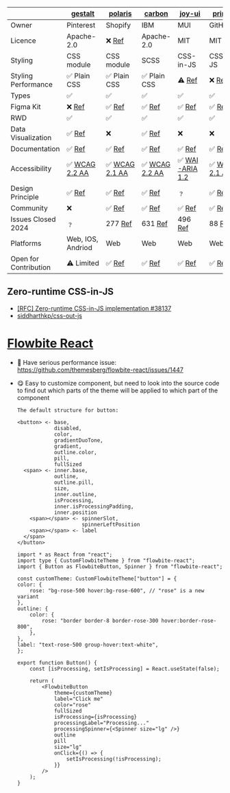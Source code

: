 |  | [gestalt][gestalt] | [polaris][polaris] | [carbon][carbon] | [joy-ui][joy-ui] | [primer][primer] | [atlassian][atlassian] | [fluent-ui][fluent-ui] | [chakra-ui][chakra-ui] | [grommet][grommet] | [flowbite][flowbite] | [shadcn-ui][shadcn-ui] |
| --- | --- | --- | --- | --- | --- | --- | --- | --- | --- | --- | --- |
| Owner | Pinterest | Shopify | IBM | MUI | GitHub | Atlassian | Microsoft | Community | Community | Themesberg | Community |
| Licence | Apache-2.0 | ❌ [Ref][polaris lic] | Apache-2.0 | MIT | MIT | Apache-2.0 | MIT | MIT | Apache-2.0 | MIT | MIT |
| Styling | CSS module | CSS module | SCSS | CSS-in-JS | CSS-in-JS | CSS-in-JS | CSS module | CSS-in-JS | CSS-in-JS | Tailwind CSS | Tailwind CSS |
| Styling Performance | ✅ Plain CSS | ✅ Plain CSS | ✅ Plain CSS | ⚠️ [Ref][joy-ui perf] | ❌ [Ref][primer perf] | ❌ | ✅ Plain CSS | ❌ [Ref][chakra-ui perf] | ❌ | ✅ Plain CSS | ✅ Plain CSS |
| Types | ✅ | ✅ | ✅ | ✅ | ✅ | ✅ | ✅ | ✅ | ✅ | ✅ | ✅ |
| Figma Kit | ❌ [Ref][gestalt fk] | ✅ [Ref][polaris fk] | ✅ [Ref][carbon fk] | ✅ [Ref][joy-ui fk] | ✅ [Ref][primer fk] | ✅ [Ref][atlassian fk] | ✅ [Ref][fluent-ui fk] | ✅ [Ref][chakra-ui fk] | ❌ | ✅ [Ref][flowbite fk] | ✅ [Ref][shadcn-ui fk] |
| RWD | ✅ | ✅ | ✅ | ✅ | ✅ | ✅ | ✅ | ✅ | ✅ | ✅ | ✅ |
| Data Visualization | ✅ [Ref][gestalt ds] | ❌ | ✅ [Ref][carbon ds] | ❌ | ❌ | ❌ | ❌ | ❌ | ✅ [Ref][grommet ds] | ✅ [Ref][flowbite ds] | ✅ [Ref][shadcn-ui ds] |
| Documentation | ✅ [Ref][gestalt doc] | ✅ [Ref][polaris doc] | ✅ [Ref][carbon doc] | ✅ [Ref][joy-ui doc] | ✅ [Ref][primer doc] | ✅ [Ref][atlassian doc] | ✅ [Ref][fluent-ui doc] | ✅ [Ref][chakra-ui doc] | ✅ [Ref][grommet doc] | ✅ [Ref][flowbite doc] | ✅ [Ref][shadcn-ui doc] |
| Accessibility | ✅ [WCAG 2.2 AA][gestalt a11y]  | ✅ [WCAG 2.1 AA][polaris a11y] | ✅ [WCAG 2.2 AA][carbon a11y] | ✅ [WAI-ARIA 1.2][joy-ui a11y] | ✅ [WCAG 2.1 AA][primer a11y] | ✅ [WCAG 2.2 AA][atlassian a11y] | ✅ [WCAG 2.1 AA][fluent-ui a11y] | ﹖ | ﹖ | ﹖ | ﹖ |
| Design Principle | ✅ [Ref][gestalt dp] | ✅ [Ref][polaris dp] | ✅ [Ref][carbon dp] | ﹖ | ✅ [Ref][primer dp] | ✅ [Ref][atlassian dp] | ✅ [Ref][fluent-ui dp] | ✅ [Ref][chakra-ui dp] | ﹖ | ❌ | ❌ |
| Community | ❌ | ✅ [Ref][polaris com]  | ✅ [Ref][carbon com] | ✅ [Ref][joy-ui com] | ✅ [Ref][primer com] | ❌ | ✅ [Ref][fluent-ui com] | ✅ [Ref][chakra-ui com] | ✅ [Ref][grommet com] | ✅ [Ref][fluent-ui com] | ✅ [Ref][shadcn-ui com] |
| Issues Closed 2024 | ﹖ | 277 [Ref][polaris issue] | 631 [Ref][carbon issue] | 496 [Ref][joy-ui issue] | 88 [Ref][primer issue] | ﹖ | 696 [Ref][fluent-ui issue] | 99 [Ref][chakra-ui issue] | 57 [Ref][grommet issue] | 122 [Ref][flowbite issue] | 1199 [Ref][shadcn-ui issue] |
| Platforms | Web, IOS, Andriod | Web | Web | Web | Web | Web | Web | Web | Web | Web | Web |
| Open for Contribution | ⚠️ Limited | ✅ [Ref][polaris con] | ✅ [Ref][carbon con] | ✅ [Ref][joy-ui con] | ✅ [Ref][primer con] | ❌ [Ref][atlassian con] | ✅ [Ref][fluent-ui con] | ✅ [Ref][chakra-ui con] | ✅ [Ref][grommet con] | ✅ [Ref][flowbite con] | ✅ [Ref][shadcn-ui con] |


## Zero-runtime CSS-in-JS 

- [\[RFC\] Zero-runtime CSS-in-JS implementation #38137](https://github.com/mui/material-ui/issues/38137)
- [siddharthkp/css-out-js](https://github.com/siddharthkp/css-out-js)

# [Flowbite React](https://flowbite-react.com/)

- 🚨 Have serious performance issue: https://github.com/themesberg/flowbite-react/issues/1447
- 😋 Easy to customize component, but need to look into the source code to find out which parts of the theme will be applied to which part of the component

    ```
    The default structure for button:

    <button> <- base, 
                disabled, 
                color, 
                gradientDuoTone, 
                gradient, 
                outline.color, 
                pill, 
                fullSized
      <span> <- inner.base, 
                outline, 
                outline.pill, 
                size, 
                inner.outline, 
                isProcessing, 
                inner.isProcessingPadding, 
                inner.position
        <span></span> <- spinnerSlot, 
                         spinnerLeftPosition
        <span></span> <- label
      </span>
    </button>
    ```

    ```tsx
    import * as React from "react";
    import type { CustomFlowbiteTheme } from "flowbite-react";
    import { Button as FlowbiteButton, Spinner } from "flowbite-react";

    const customTheme: CustomFlowbiteTheme["button"] = {
    color: {
        rose: "bg-rose-500 hover:bg-rose-600", // "rose" is a new variant
    },
    outline: {
        color: {
            rose: "border border-8 border-rose-300 hover:border-rose-800",
        },
    },
    label: "text-rose-500 group-hover:text-white",
    };

    export function Button() {
        const [isProcessing, setIsProcessing] = React.useState(false);

        return (
            <FlowbiteButton
                theme={customTheme}
                label="Click me"
                color="rose"
                fullSized
                isProcessing={isProcessing}
                processingLabel="Processing..."
                processingSpinner={<Spinner size="lg" />}
                outline
                pill
                size="lg"
                onClick={() => {
                    setIsProcessing(!isProcessing);
                }}
            />
        );
    }
    ```







<!-- gestalt -->
[gestalt]: https://github.com/pinterest/gestalt
[gestalt fk]: https://gestalt.pinterest.systems/get_started/designers#Private-Figma-plugins
[gestalt ds]: https://gestalt.pinterest.systems/foundations/data_visualization/overview
[gestalt doc]: https://gestalt.pinterest.systems/web/overview
[gestalt a11y]: https://gestalt.pinterest.systems/foundations/accessibility
[gestalt dp]: https://gestalt.pinterest.systems/foundations/overview

<!-- polaris -->
[polaris]: https://github.com/Shopify/polaris
[polaris lic]: https://github.com/Shopify/polaris/blob/main/LICENSE.md
[polaris fk]: https://www.figma.com/community/file/1293611962331823010/polaris-components
[polaris doc]: https://polaris.shopify.com/components
[polaris a11y]: https://polaris.shopify.com/foundations/accessibility#meeting-the-web-content-accessibility-guidelines-wcag
[polaris dp]: https://polaris.shopify.com/design
[polaris com]: https://github.com/Shopify/polaris/discussions
[polaris issue]: https://github.com/Shopify/polaris/issues?q=is%3Aissue+closed%3A%3E2024-01-01+
[polaris con]: https://polaris.shopify.com/contributing

<!-- carbon -->
[carbon]: https://github.com/carbon-design-system/carbon
[carbon fk]: https://carbondesignsystem.com/designing/kits/figma/#external-users
[carbon ds]: https://carbondesignsystem.com/data-visualization/getting-started/
[carbon doc]: https://carbondesignsystem.com/components/overview/components/
[carbon a11y]: https://carbondesignsystem.com/guidelines/accessibility/overview/
[carbon dp]: https://carbondesignsystem.com/designing/get-started/
[carbon com]: https://github.com/carbon-design-system/carbon/discussions
[carbon issue]: https://github.com/carbon-design-system/carbon/issues?q=is%3Aissue+closed%3A%3E2024-01-01+
[carbon con]: https://carbondesignsystem.com/contributing/get-started/

<!-- joy-ui -->
[joy-ui]: https://mui.com/joy-ui/getting-started/
[joy-ui perf]: https://github.com/mui/material-ui/issues/38137
[joy-ui fk]: https://www.figma.com/community/file/1293288155415213351
[joy-ui doc]: https://mui.com/joy-ui/getting-started/
[joy-ui a11y]: https://mui.com/base-ui/getting-started/accessibility/
[joy-ui com]: https://github.com/mui/material-ui/discussions
[joy-ui issue]: https://github.com/mui/material-ui/issues?q=is%3Aissue+closed%3A%3E2024-01-01+
[joy-ui con]: https://github.com/mui/material-ui/blob/987bb036905fdd4474ae5aaee7b2b5a3dc6b9315/CONTRIBUTING.md

<!-- primer -->
[primer]: https://github.com/primer/react
[primer perf]: https://www.youtube.com/watch?v=OrIuKl_x0vE
[primer fk]: https://www.figma.com/@primer
[primer doc]: https://primer.style/guides/react
[primer a11y]: https://primer.style/guides/accessibility/accessibility-at-github
[primer dp]: https://primer.style/guides/introduction
[primer com]: https://github.com/primer/react/discussions
[primer issue]: https://github.com/primer/react/issues?q=is%3Aissue+closed%3A%3E2024-01-01+
[primer con]: https://primer.style/guides/contribute/how-to-contribute

<!-- atlassian -->
[atlassian]: https://bitbucket.org/atlassian/atlassian-frontend-mirror/src/master/
[atlassian fk]: https://atlassian.design/resources/figma-library
[atlassian doc]: https://atlassian.design/components/
[atlassian a11y]: https://atlassian.design/foundations/accessibility
[atlassian dp]: https://atlassian.design/foundations/
[atlassian con]: https://atlassian.design/resources/contribution

<!-- fluent-ui -->
[fluent-ui]: https://github.com/microsoft/fluentui
[fluent-ui fk]: https://www.figma.com/community/file/836828295772957889
[fluent-ui doc]: https://react.fluentui.dev/?path=/docs/concepts-introduction--page
[fluent-ui a11y]: https://fluent2.microsoft.design/accessibility
[fluent-ui com]: https://github.com/microsoft/fluentui/discussions
[fluent-ui issue]: https://github.com/microsoft/fluentui/issues?q=is%3Aissue+closed%3A%3E2024-01-01+
[fluent-ui dp]: https://fluent2.microsoft.design/design-principles
[fluent-ui con]: https://github.com/microsoft/fluentui/tree/master/docs/react-v9/contributing

<!-- chakra-ui -->
[chakra-ui]: https://github.com/chakra-ui/chakra-ui
[chakra-ui perf]: https://github.com/chakra-ui/chakra-ui/issues/7180
[chakra-ui fk]: https://v2.chakra-ui.com/figma/ui-kit
[chakra-ui doc]: https://v2.chakra-ui.com/docs/components
[chakra-ui com]: https://discord.com/invite/chakra-ui
[chakra-ui dp]: https://v2.chakra-ui.com/getting-started/principles
[chakra-ui issue]: https://github.com/chakra-ui/chakra-ui/issues?q=is%3Aissue+closed%3A%3E2024-01-01+
[chakra-ui con]: https://github.com/chakra-ui/chakra-ui/blob/main/CONTRIBUTING.md

<!-- grommet -->
[grommet]: https://github.com/grommet/grommet
[grommet doc]: https://v2.grommet.io/components
[grommet ds]: https://v2.grommet.io/components#Visualizations
[grommet com]: https://slack-invite.grommet.io/
[grommet issue]: https://github.com/grommet/grommet/issues?q=is%3Aissue+closed%3A%3E2024-01-01+
[grommet con]: https://github.com/grommet/grommet/blob/master/CONTRIBUTING.md

<!-- flowbite -->
[flowbite]: https://github.com/themesberg/flowbite
[flowbite fk]: https://flowbite.com/figma/
[flowbite doc]: https://flowbite.com/docs/getting-started/introduction/
[flowbite ds]: https://flowbite.com/docs/plugins/charts/
[flowbite com]: https://discord.com/invite/S6J9pUmj2t
[flowbite issue]: https://github.com/themesberg/flowbite/issues?q=is%3Aissue+closed%3A%3E2024-01-01+
[flowbite con]: https://github.com/themesberg/flowbite/blob/main/CONTRIBUTING.md

<!-- shadcn-ui -->
[shadcn-ui]: https://github.com/shadcn-ui/ui
[shadcn-ui fk]: https://ui.shadcn.com/docs/figma
[shadcn-ui doc]: https://ui.shadcn.com/docs
[shadcn-ui ds]: https://ui.shadcn.com/charts
[shadcn-ui com]: https://github.com/shadcn-ui/ui/discussions
[shadcn-ui issue]: https://github.com/shadcn-ui/ui/issues?q=is%3Aissue+closed%3A%3E2024-01-01+
[shadcn-ui con]: https://github.com/shadcn-ui/ui/blob/main/CONTRIBUTING.md

